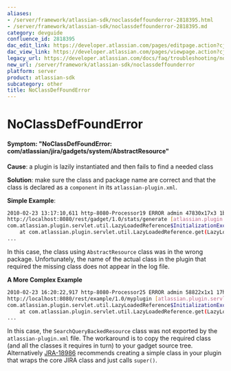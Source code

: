 ```yaml
---
aliases:
- /server/framework/atlassian-sdk/noclassdeffounderror-2818395.html
- /server/framework/atlassian-sdk/noclassdeffounderror-2818395.md
category: devguide
confluence_id: 2818395
dac_edit_link: https://developer.atlassian.com/pages/editpage.action?cjm=wozere&pageId=2818395
dac_view_link: https://developer.atlassian.com/pages/viewpage.action?cjm=wozere&pageId=2818395
legacy_url: https://developer.atlassian.com/docs/faq/troubleshooting/noclassdeffounderror
new_url: /server/framework/atlassian-sdk/noclassdeffounderror
platform: server
product: atlassian-sdk
subcategory: other
title: NoClassDefFoundError
---
```

# NoClassDefFoundError

#### Symptom: "NoClassDefFoundError: com/atlassian/jira/gadgets/system/AbstractResource"

**Cause**: a plugin is lazily instantiated and then fails to find a needed class

**Solution**: make sure the class and package name are correct and that the class is declared as a `component` in its `atlassian-plugin.xml`.

**Simple Example**:

``` bash
2010-02-23 13:17:10,611 http-8080-Processor19 ERROR admin 47830x17x3 1bvaudl 
http://localhost:8080/rest/gadget/1.0/stats/generate [atlassian.plugin.servlet.DefaultServletModuleManager] Unable to create filter
com.atlassian.plugin.servlet.util.LazyLoadedReference$InitializationException: java.lang.NoClassDefFoundError: com/atlassian/jira/gadgets/system/AbstractResource
    at com.atlassian.plugin.servlet.util.LazyLoadedReference.get(LazyLoadedReference.java:94)
...
```

In this case, the class using `AbstractResource` class was in the wrong package. Unfortunately, the name of the actual class in the plugin that required the missing class does not appear in the log file.

**A More Complex Example**

``` bash
2010-02-23 16:20:22,917 http-8080-Processor25 ERROR admin 58822x1x1 17hs118 
http://localhost:8080/rest/example/1.0/myplugin [atlassian.plugin.servlet.DefaultServletModuleManager] Unable to create filter
com.atlassian.plugin.servlet.util.LazyLoadedReference$InitializationException: java.lang.NoClassDefFoundError: com/atlassian/jira/gadgets/system/SearchQueryBackedResource
    at com.atlassian.plugin.servlet.util.LazyLoadedReference.get(LazyLoadedReference.java:94)
...
```

In this case, the `SearchQueryBackedResource` class was not exported by the `atlassian-plugin.xml` file. The workaround is to copy the required class (and all the classes it requires in turn) to your gadget source tree. Alternatively <a href="http://jira.atlassian.com/browse/JRA-18986" class="external-link">JRA-18986</a> recommends creating a simple class in your plugin that wraps the core JIRA class and just calls `super()`.





















